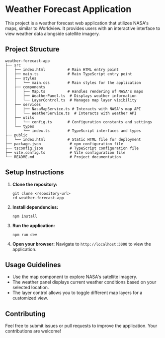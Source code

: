# Weather Forecast Application

This project is a weather forecast web application that utilizes NASA's maps, similar to Worldview. It provides users with an interactive interface to view weather data alongside satellite imagery.

## Project Structure

```
weather-forecast-app
├── src
│   ├── index.html          # Main HTML entry point
│   ├── main.ts             # Main TypeScript entry point
│   ├── styles
│   │   └── main.css        # Main styles for the application
│   ├── components
│   │   ├── Map.ts          # Handles rendering of NASA's maps
│   │   ├── WeatherPanel.ts  # Displays weather information
│   │   └── LayerControl.ts  # Manages map layer visibility
│   ├── services
│   │   ├── NasaMapService.ts # Interacts with NASA's map API
│   │   └── WeatherService.ts  # Interacts with weather API
│   ├── utils
│   │   └── config.ts       # Configuration constants and settings
│   └── types
│       └── index.ts        # TypeScript interfaces and types
├── public
│   └── index.html          # Static HTML file for deployment
├── package.json             # npm configuration file
├── tsconfig.json            # TypeScript configuration file
├── vite.config.ts           # Vite configuration file
└── README.md                # Project documentation
```

## Setup Instructions

1. **Clone the repository:**
   ```
   git clone <repository-url>
   cd weather-forecast-app
   ```

2. **Install dependencies:**
   ```
   npm install
   ```

3. **Run the application:**
   ```
   npm run dev
   ```

4. **Open your browser:**
   Navigate to `http://localhost:3000` to view the application.

## Usage Guidelines

- Use the map component to explore NASA's satellite imagery.
- The weather panel displays current weather conditions based on your selected location.
- The layer control allows you to toggle different map layers for a customized view.

## Contributing

Feel free to submit issues or pull requests to improve the application. Your contributions are welcome!